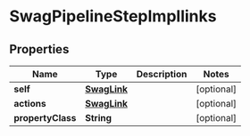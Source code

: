 
# SwagPipelineStepImpllinks

## Properties
Name | Type | Description | Notes
------------ | ------------- | ------------- | -------------
**self** | [**SwagLink**](SwagLink.md) |  |  [optional]
**actions** | [**SwagLink**](SwagLink.md) |  |  [optional]
**propertyClass** | **String** |  |  [optional]



